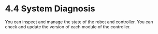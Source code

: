# 4.4 System Diagnosis

You can inspect and manage the state of the robot and controller. You can check and update the version of each module of the controller.

